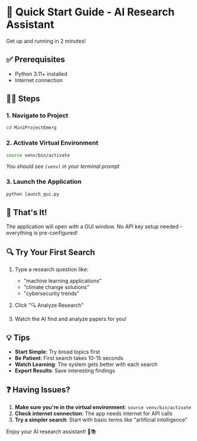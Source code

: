 # 🚀 Quick Start Guide - AI Research Assistant

Get up and running in 2 minutes!

## ✅ Prerequisites
- Python 3.11+ installed
- Internet connection

## 🏃‍♂️ Steps

### 1. Navigate to Project
```bash
cd MiniProjectEmerg
```

### 2. Activate Virtual Environment
```bash
source venv/bin/activate
```
*You should see `(venv)` in your terminal prompt*

### 3. Launch the Application
```bash
python launch_gui.py
```

## 🎉 That's It!

The application will open with a GUI window. No API key setup needed - everything is pre-configured!

## 🔍 Try Your First Search

1. Type a research question like:
   - "machine learning applications"
   - "climate change solutions"
   - "cybersecurity trends"

2. Click "🔍 Analyze Research"

3. Watch the AI find and analyze papers for you!

## 💡 Tips

- **Start Simple**: Try broad topics first
- **Be Patient**: First search takes 10-15 seconds
- **Watch Learning**: The system gets better with each search
- **Export Results**: Save interesting findings

## ❓ Having Issues?

1. **Make sure you're in the virtual environment**: `source venv/bin/activate`
2. **Check internet connection**: The app needs internet for API calls
3. **Try a simpler search**: Start with basic terms like "artificial intelligence"

Enjoy your AI research assistant! 🤖📚 